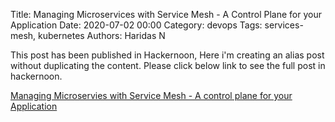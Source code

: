 Title: Managing Microservices with Service Mesh - A Control Plane for your Application
Date: 2020-07-02 00:00
Category: devops
Tags: services-mesh, kubernetes
Authors: Haridas N


This post has been published in Hackernoon, Here i'm creating an alias post
without duplicating the content. Please click below link to see the full post in
hackernoon.

[Managing Microservies with Service Mesh - A control plane for your
Application](https://hackernoon.com/managing-microservices-with-service-mesh-a-control-plane-for-your-application-ve1k3u1c)
